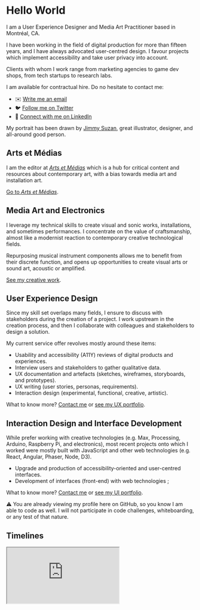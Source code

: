 # Hello World

I am a User Experience Designer and Media Art Practitioner based in Montréal, CA.

I have been working in the field of digital production for more than fifteen years, and I have always advocated user-centred design. I favour projects which implement accessibility and take user privacy into account.

Clients with whom I work range from marketing agencies to game dev shops, from tech startups to research labs.

I am available for contractual hire. Do no hesitate to contact me:

- ✉️ [Write me an email](mailto:mat.jb@jansensan.net)
- 🐦 [Follow me on Twitter](https://twitter.com/jansensan)
- 🔗 [Connect with me on LinkedIn](https://www.linkedin.com/in/jansensan/en)

My portrait has been drawn by [Jimmy Suzan](https://www.jimmysuzan.com/), great illustrator, designer, and all-around good person.


## Arts et Médias

I am the editor at [_Arts et Médias_](https://arts-et-medias.net) which is a hub for critical content and resources about contemporary art, with a bias towards media art and installation art.

[Go to _Arts et Médias_](https://arts-et-medias.net/).


## Media Art and Electronics

I leverage my technical skills to create visual and sonic works, installations, and sometimes performances. I concentrate on the value of craftsmanship, almost like a modernist reaction to contemporary creative technological fields.

Repurposing musical instrument components allows me to benefit from their discrete function, and opens up opportunities to create visual arts or sound art, acoustic or amplified.

[See my creative work](https://art.jansensan.net/).


## User Experience Design

Since my skill set overlaps many fields, I ensure to discuss with stakeholders during the creation of a project. I work upstream in the creation process, and then I collaborate with colleagues and stakeholders to design a solution.

My current service offer revolves mostly around these items:

- Usability and accessibility (A11Y) reviews of digital products and experiences.
- Interview users and stakeholders to gather qualitative data.
- UX documentation and artefacts (sketches, wireframes, storyboards, and prototypes).
- UX writing (user stories, personas, requirements).
- Interaction design (experimental, functional, creative, artistic).

What to know more? [Contact me](mailto:mat.jb@jansensan.net) or [see my UX portfolio](https://ux.jansensan.net/).


## Interaction Design and Interface Development

While prefer working with creative technologies (e.g. Max, Processing, Arduino, Raspberry Pi, and electronics), most recent projects onto which I worked were mostly built with JavaScript and other web technologies (e.g. React, Angular, Phaser, Node, D3).

- Upgrade and production of accessibility-oriented and user-centred interfaces.
- Development of interfaces (front-end) with web technologies ;

What to know more? [Contact me](mailto:mat.jb@jansensan.net) or [see my UI portfolio](https://ui.jansensan.net/).

⚠️ You are already viewing my profile here on GitHub, so you know I am able to code as well. I will not participate in code challenges, whiteboarding, or any test of that nature.


## Timelines

<iframe
  src="https://timelines.jansensan.net/timelines.html"
  scrolling="no"
></iframe>